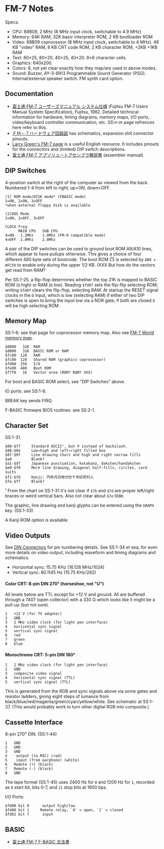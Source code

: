 FM-7 Notes
==========


Specs:
- CPU: 68B09, 2 MHz (8 MHz input clock, switchable to 4.9 MHz)
- Memory: 64K RAM, 32K basic interpreter ROM, 2 KB bootloader ROM
- Video: 68B09 coprocessor (8 MHz input clock, switchable to 4 MHz).
  48 KB "video" RAM, 8 KB CRT code ROM, 2 KB character ROM, +2KB +1KB RAM
- Text: 80×25, 80×20, 40×25, 40×20. 8×8 character cells.
- Graphics: 640x200.
- Colors: 8, not yet clear exactly how they map/are used in above modes.
- Sound: Buzzer, AY-3-8913 Programmable Sound Generator (PSG).
  Internal/external speaker switch. FM synth card option.

Documentation
-------------

- [富士通 FM-7 ユーザーズマニュアル システム仕様][fm7sysspec] (Fujitsu FM-7
  Users Manual System Specification), Fujitsu, 1982. Detailed technical
  information for hardware, timing diagrams, memory maps, I/O ports,
  video/keyboard controller communication, etc. _SS:n-m_ page refrences
  here refer to this.
- [ＦＭ－７ハードウェア回路図][fm7w-hw] has schematics, expansion slot
  connector pinouts.
- [Larry Green's FM-7 page][lgreen] is a useful English resource. It
  includes pinouts for the connectors and (limited) DIP switch
  descriptions.
- [富士通 FM-7 アブソリュートアセンブラ解説書][fm7assem] (assembler manual).


DIP Switches
------------

4-position switch at the right of the computer as viewed from the back.
Numbered 1-4 from left to right; up=ON, down=OFF.

    (1) ROM mode/DISK mode* (FBASIC mode)
    1=ON, 2=ON, 3=OFF
    *when external floppy disk is available

    (2)DOS Mode
    1=ON, 2=OFF, 3=OFF

    CLOCK Freq.
          MAIN CPU   SUB CPU
    4=ON   1.2Mhz    1.0Mhz (FM-8 compatible mode)
    4=OFF  2.0Mhz    2.0Mhz

A pair of the DIP switches can be used to ground boot ROM A9/A10 lines,
which appear to have pullups otherwise. This gives a choice of four
different 480 byte sets of bootcode. The boot ROM C̅S̅ is selected by `AB9 ∧
#FCXX` to enable only during the upper 1/2 KB. (XXX But how do the vectors
get read from RAM?

Per SS:1-25, a flip-flop determines whether the top 31K is mapped to BASIC
ROM (`Q` high) or RAM (`Q` low). Reading `$fd0f` sets the flip-flip
selecting ROM; writing `$fd0f` clears the flip-flop, selecting RAM. At
startup the RESET signal clocks in the `D` input, which is low (selecting
RAM) if either of two DIP switches is open to bring the input low via a NOR
gate; if both are closed `D` will be high selecting ROM.


Memory Map
----------

SS:1-6; see that page for coprocessor memory map. Also see [FM-7 World
memory map][fm7w-mmap].

    $0000   32K  RAM
    $8000   31K  BASIC ROM or RAM
    $fc00  128   RAM
    $fc80  128   Shared RAM (graphics coprocessor)
    $fd00  256   I/O
    $fe00  480   Boot ROM
    $fff0   16   Vector area (ROM? RAM? XXX)

For boot and BASIC ROM select, see "DIP Switches" above.

IO ports: see SS:1-8.

BREAK key sends FIRQ.

F-BASIC firmware BIOS routines: see SS:2-1.


Character Set
-------------

SS:1-31.

    $00-$7f     Standard ASCII¹, but ¥ instead of backslash.
    $80-$8e     Low→high and left→right filled box
    $8f-$9f     Line drawing chars and high and right narrow fills
    $a0         Blank?
    $a1-$df     Japanese punctuation, katakana, dakuten/handakuten
    $e0-$f0     More line drawing, diagonal half-fills, circles, card suits
    $f1-$fd     Kanji: 円年月日時分抄〒市区町村人
    $fe-$ff     Blank?

¹ From the chart on SS:1-31 it's not clear if `$7b` and `$7d` are proper
left/right braces or weird vertical bars. Also not clear about `$7e` tilde.

The graphic, line drawing and kanji glyphs can be entered using the `GRAPH`
key. (SS:1-33)

A Kanji ROM option is available.


Video Outputs
-------------

See [DIN Connectors](../hw/din-connector.md) for pin numbering
details. See SS:1-34 et seq. for even more details on video output,
including waveform and timing diagrams and schematics.
- Horizontal sync: 15.75 KHz (16.128 MHz/1024)
- Vertical sync: 60.1145 Hz (15.75 KHz/262)

#### Color CRT: 8-pin DIN 270° (horseshoe, not "U")

All levels below are TTL except for +12 V and ground. All are buffered
through a 7407 (open collector) with a 330 Ω which looks like it might
be a pull-up (but not sure).

    1   +12 V (for TV adapter)
    2   GND
    3   2 MHz video clock (for light pen interface)
    4   horizontal sync signal
    5   vertical sync signal
    6   red
    7   green
    8   blue


#### Monochrome CRT: 5-pin DIN 180°

    1   2 MHz video clock (for light pen interface)
    2   GND
    3   composite video signal
    4   horizontal sync signal (TTL)
    5   vertical sync signal (TTL)

This is generated from the RGB and sync signals above via some gates
and resistor ladders, giving eight steps of lumance from
black/blue/red/magenta/green/cyan/yellow/white. See schematic at
SS:1-37. (This would probably work to turn other digital RGB into
composite.)


Cassette Interface
------------------

8-pin 270° DIN. (SS:1-44)

    1   GND
    2   GND
    3   GND
    4    output (to MIC) (red)
    5    input (from earphone) (white)
    6   Remote (+) (black)
    7   Remote (-) (black)
    8   GND

The tape format (SS:1-45) uses 2400 Hz for `0` and 1200 Hz for `1`,
recorded as `0` start bit, bits 0-7, and `11` stop bits at 1600 bps.

I/O Ports:

    $fd00 bit 0      output high/low
    $fd00 bit 1     Remote relay, `0` = open, `1` = closed
    $fd02 bit 7      input

BASIC
-----

- [富士通 FM-7 F-BASIC 文法書][fm7basic]



<!-------------------------------------------------------------------->
[fm7assem]: https://archive.org/details/FM7MC6809ASM
[fm7basic]: https://archive.org/details/FM7FBASICBASRF
[fm7sysspec]: https://archive.org/details/FM7SystemSpecifications
[fm7w-hw]: http://www23.tok2.com/home/fm7emu/ysm7/ysm72/ysm72.htm#TOP
[fm7w-mmap]: http://www23.tok2.com/home/fm7emu/ysm7/ysm7d/ysm7d.htm
[lgreen]: http://www.nausicaa.net/~lgreenf/fm7page.htm
